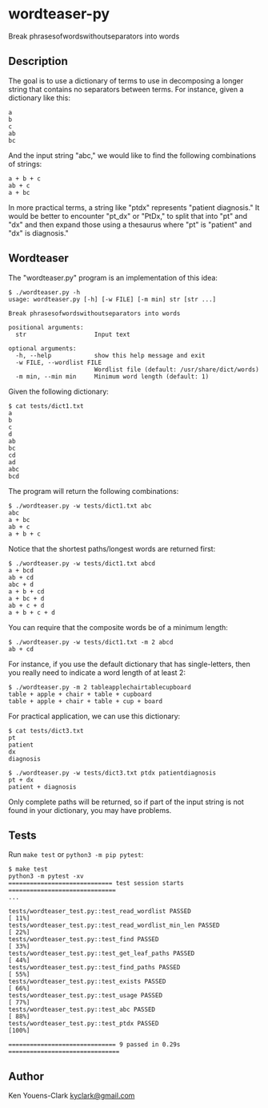 # wordteaser-py

Break phrasesofwordswithoutseparators into words

## Description

The goal is to use a dictionary of terms to use in decomposing a longer string that contains no separators between terms.
For instance, given a dictionary like this:

```
a
b
c
ab
bc
```

And the input string "abc," we would like to find the following combinations of strings:

```
a + b + c
ab + c
a + bc
```

In more practical terms, a string like "ptdx" represents "patient diagnosis."
It would be better to encounter "pt_dx" or "PtDx," to split that into "pt" and "dx" and then expand those using a thesaurus where "pt" is "patient" and "dx" is diagnosis."

## Wordteaser

The "wordteaser.py" program is an implementation of this idea:

```
$ ./wordteaser.py -h
usage: wordteaser.py [-h] [-w FILE] [-m min] str [str ...]

Break phrasesofwordswithoutseparators into words

positional arguments:
  str                   Input text

optional arguments:
  -h, --help            show this help message and exit
  -w FILE, --wordlist FILE
                        Wordlist file (default: /usr/share/dict/words)
  -m min, --min min     Minimum word length (default: 1)
```

Given the following dictionary:

```
$ cat tests/dict1.txt
a
b
c
d
ab
bc
cd
ad
abc
bcd
```

The program will return the following combinations:

```
$ ./wordteaser.py -w tests/dict1.txt abc
abc
a + bc
ab + c
a + b + c
```

Notice that the shortest paths/longest words are returned first:

```
$ ./wordteaser.py -w tests/dict1.txt abcd
a + bcd
ab + cd
abc + d
a + b + cd
a + bc + d
ab + c + d
a + b + c + d
```

You can require that the composite words be of a minimum length:

```
$ ./wordteaser.py -w tests/dict1.txt -m 2 abcd
ab + cd
```

For instance, if you use the default dictionary that has single-letters, then you really need to indicate a word length of at least 2:

```
$ ./wordteaser.py -m 2 tableapplechairtablecupboard
table + apple + chair + table + cupboard
table + apple + chair + table + cup + board
```

For practical application, we can use this dictionary:

```
$ cat tests/dict3.txt
pt
patient
dx
diagnosis
```

```
$ ./wordteaser.py -w tests/dict3.txt ptdx patientdiagnosis
pt + dx
patient + diagnosis
```

Only complete paths will be returned, so if part of the input string is not found in your dictionary, you may have problems.

## Tests

Run `make test` or `python3 -m pip pytest`:

```
$ make test
python3 -m pytest -xv
============================= test session starts ==============================
...

tests/wordteaser_test.py::test_read_wordlist PASSED                      [ 11%]
tests/wordteaser_test.py::test_read_wordlist_min_len PASSED              [ 22%]
tests/wordteaser_test.py::test_find PASSED                               [ 33%]
tests/wordteaser_test.py::test_get_leaf_paths PASSED                     [ 44%]
tests/wordteaser_test.py::test_find_paths PASSED                         [ 55%]
tests/wordteaser_test.py::test_exists PASSED                             [ 66%]
tests/wordteaser_test.py::test_usage PASSED                              [ 77%]
tests/wordteaser_test.py::test_abc PASSED                                [ 88%]
tests/wordteaser_test.py::test_ptdx PASSED                               [100%]

============================== 9 passed in 0.29s ===============================
```

## Author

Ken Youens-Clark <kyclark@gmail.com>
